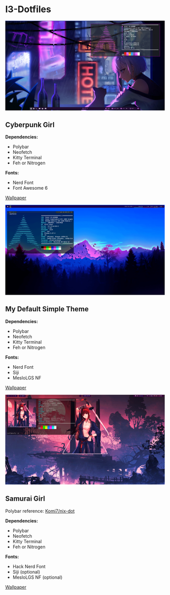 # I3-Dotfiles

![Cyberpunk Girl](https://github.com/Eladiolink/i3-dotfiles/blob/main/cyberpunk-girl/cyberpunk-girl.png)
## Cyberpunk Girl

**Dependencies:**
 * Polybar
 * Neofetch
 * Kitty Terminal
 * Feh or Nitrogen

**Fonts:**
 * Nerd Font
 * Font Awesome 6

[Wallpaper](https://drive.google.com/file/d/12eJEojurPNkDkwcbntNghidSLyXgK3yk/view?usp=sharing)


![Defalt Theme](https://github.com/Eladiolink/i3-dotfiles/blob/main/default/default.png)
## My Default Simple Theme

**Dependencies:**
 * Polybar
 * Neofetch
 * Kitty Terminal
 * Feh or Nitrogen

**Fonts:**
 * Nerd Font
 * Siji
 * MesloLGS NF
 
[Wallpaper](https://drive.google.com/file/d/1QHOGGvxSHewHarW1Ecv98ZUlZU5wtFso/view?usp=share_link)



 
![Anime Samurai Girl](https://github.com/Eladiolink/i3-dotfiles/blob/main/samurai-girl/Samurai_girl.png)

## Samurai Girl

Polybar reference: [Komi7/nix-dot](https://github.com/Komi7/nix-dot)

**Dependencies:**
 * Polybar
 * Neofetch
 * Kitty Terminal
 * Feh or Nitrogen

**Fonts:**
 * Hack Nerd Font
 * Siji (optional)
 * MesloLGS NF (optional)
 
[Wallpaper](https://drive.google.com/file/d/1cbkhPu7YTrgxhXuZWp9P_GP_K2BKGOfx/view?usp=share_link)

